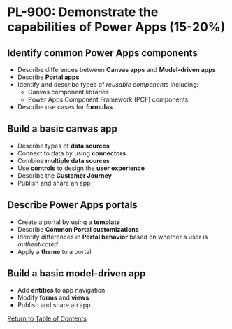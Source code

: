 # PL-900: Demonstrate the capabilities of Power Apps (15-20%)

## Identify common Power Apps components
- Describe differences between **Canvas apps** and **Model-driven apps**
- Describe **Portal apps**
- Identify and describe types of *reusable components* including:
    - Canvas component libraries
    - Power Apps Component Framework (PCF) components
- Describe use cases for **formulas**

## Build a basic canvas app
- Describe types of **data sources**
- Connect to data by using **connectors**
- Combine **multiple data sources**
- Use **controls** to design the **user experience**
- Describe the **Customer Journey**
- Publish and share an app

## Describe Power Apps portals
- Create a portal by using a **template**
- Describe **Common Portal customizations**
- Identify differences in **Portal behavior** based on whether a user is *authenticated*
- Apply a **theme** to a portal

## Build a basic model-driven app
- Add **entities** to app navigation
- Modify **forms** and **views**
- Publish and share an app

[Return to Table of Contents](README.md)